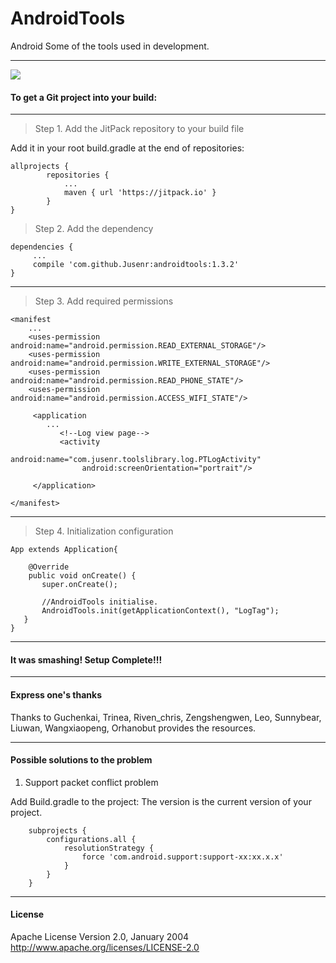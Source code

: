 # AndroidTools #
Android Some of the tools used in development.

---

[![](https://jitpack.io/v/Jusenr/androidtools.svg)](https://jitpack.io/#Jusenr/androidtools)

#### To get a Git project into your build: ####

---

>Step 1. Add the JitPack repository to your build file

Add it in your root build.gradle at the end of repositories:

    allprojects {
            repositories {
                ...
                maven { url 'https://jitpack.io' }
            }
    }
>Step 2. Add the dependency

    dependencies {
         ...
         compile 'com.github.Jusenr:androidtools:1.3.2'
    }

---

>Step 3. Add required permissions

    <manifest
        ...
        <uses-permission android:name="android.permission.READ_EXTERNAL_STORAGE"/>
        <uses-permission android:name="android.permission.WRITE_EXTERNAL_STORAGE"/>
        <uses-permission android:name="android.permission.READ_PHONE_STATE"/>
        <uses-permission android:name="android.permission.ACCESS_WIFI_STATE"/>

         <application
            ...
               <!--Log view page-->
               <activity
                    android:name="com.jusenr.toolslibrary.log.PTLogActivity"
                    android:screenOrientation="portrait"/>

         </application>

    </manifest>

---

>Step 4. Initialization configuration

    App extends Application{

        @Override
        public void onCreate() {
           super.onCreate();

           //AndroidTools initialise.
           AndroidTools.init(getApplicationContext(), "LogTag");
       }
    }

---

#### It was smashing! Setup Complete!!! ####

---

#### Express one's thanks ####

Thanks to Guchenkai, Trinea, Riven_chris, Zengshengwen, Leo, Sunnybear, Liuwan, Wangxiaopeng, Orhanobut provides the resources.

---

#### Possible solutions to the problem ####

   1. Support packet conflict problem

   Add Build.gradle to the project: The version is the current version of your project.

        subprojects {
            configurations.all {
                resolutionStrategy {
                    force 'com.android.support:support-xx:xx.x.x'
                }
            }
        }

---

#### License ####

Apache License Version 2.0, January 2004
http://www.apache.org/licenses/LICENSE-2.0
